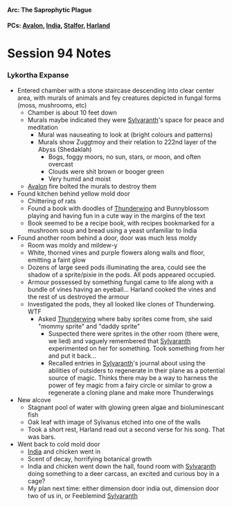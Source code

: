 #### Arc: The Saprophytic Plague
#### PCs: [Avalon](PCs/Current/Avalon.md), [India](PCs/Current/India.md), [Stalfor](PCs/Current/Stalfor.md), [Harland](PCs/Current/Harland.md)

# Session 94 Notes
### Lykortha Expanse
- Entered chamber with a stone staircase descending into clear center area, with murals of animals and fey creatures depicted in fungal forms (moss, mushrooms, etc)
	- Chamber is about 10 feet down
	- Murals maybe indicated they were [Sylvaranth](NPCs/Living/Aerryn.md)'s space for peace and meditation
		- Mural was nauseating to look at (bright colours and patterns)
		- Murals show Zuggtmoy and their relation to 222nd layer of the Abyss (Shedaklah)
			- Bogs, foggy moors, no sun, stars, or moon, and often overcast
			- Clouds were shit brown or booger green
			- Very humid and moist
	- [Avalon](PCs/Current/Avalon.md) fire bolted the murals to destroy them
- Found kitchen behind yellow mold door
	- Chittering of rats
	- Found a book with doodles of [Thunderwing](NPCs/Living/Thunderwing.md) and Bunnyblossom playing and having fun in a cute way in the margins of the text
	- Book seemed to be a recipe book, with recipes bookmarked for a mushroom soup and bread using a yeast unfamiliar to India
- Found another room behind a door, door was much less moldy
	- Room was moldy and mildew-y
	- White, thorned vines and purple flowers along walls and floor, emitting a faint glow
	- Dozens of large seed pods illuminating the area, could see the shadow of a sprite/pixie in the pods. All pods appeared occupied.
	- Armour possessed by something fungal came to life along with a bundle of vines having an eyeball... Harland cooked the vines and the rest of us destroyed the armour
	- Investigated the pods, they all looked like clones of Thunderwing. WTF
		- Asked [Thunderwing](NPCs/Living/Thunderwing.md) where baby sprites come from, she said "mommy sprite" and "daddy sprite"
			- Suspected there were sprites in the other room (there were, we lied) and vaguely remembered that [Sylvaranth](NPCs/Living/Aerryn.md) experimented on her for something. Took something from her and put it back...
			- Recalled entries in [Sylvaranth](NPCs/Living/Aerryn.md)'s journal about using the abilities of outsiders to regenerate in their plane as a potential source of magic. Thinks there may be a way to harness the power of fey magic from a fairy circle or similar to grow a regenerate a cloning plane and make more Thunderwings
- New alcove
	- Stagnant pool of water with glowing green algae and bioluminescant fish 
	- Oak leaf with  image of Sylvanus  etched into one of the walls
	- Took a short rest, Harland read out a second verse for his song. That was bars.
- Went back to cold mold door
	- [India](PCs/Current/India.md) and chicken went in
	- Scent of decay, horrifying botanical growth
	- India and chicken went down the hall, found room with [Sylvaranth](NPCs/Living/Aerryn.md) doing something to a deer carcass, an excited and curious boy in a cage?
	- My plan next time: either dimension door india out, dimension door two of us in, or Feeblemind [Sylvaranth](NPCs/Living/Aerryn.md)